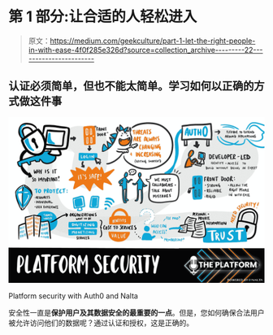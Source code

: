 # 第 1 部分:让合适的人轻松进入

> 原文：<https://medium.com/geekculture/part-1-let-the-right-people-in-with-ease-4f0f285e326d?source=collection_archive---------22----------------------->

## 认证必须简单，但也不能太简单。学习如何以正确的方式做这件事

![](img/4bb25494e10faebce32cd04d466a0c2f.png)

Platform security with Auth0 and Nalta

安全性一直是**保护用户及其数据安全的最重要的一点**。但是，您如何确保合法用户被允许访问他们的数据呢？通过认证和授权，这是正确的。